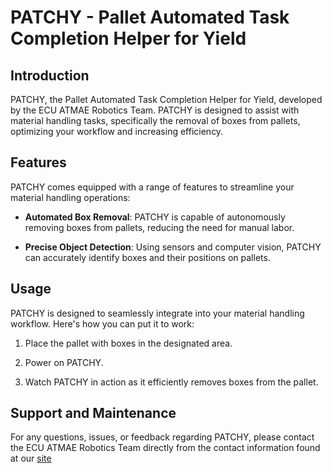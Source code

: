 # PATCHY - Pallet Automated Task Completion Helper for Yield

## Introduction

PATCHY, the Pallet Automated Task Completion Helper for Yield, developed by the ECU ATMAE Robotics Team. PATCHY is designed to assist with material handling tasks, specifically the removal of boxes from pallets, optimizing your workflow and increasing efficiency.

## Features

PATCHY comes equipped with a range of features to streamline your material handling operations:

-   **Automated Box Removal**: PATCHY is capable of autonomously removing boxes from pallets, reducing the need for manual labor.

-   **Precise Object Detection**: Using sensors and computer vision, PATCHY can accurately identify boxes and their positions on pallets.

## Usage

PATCHY is designed to seamlessly integrate into your material handling workflow. Here's how you can put it to work:

1. Place the pallet with boxes in the designated area.

2. Power on PATCHY.

3. Watch PATCHY in action as it efficiently removes boxes from the pallet.

## Support and Maintenance

For any questions, issues, or feedback regarding PATCHY, please contact the ECU ATMAE Robotics Team directly from the contact information found at our [site](https://ecu-atmae-robotics.github.io/ecu-robotics/)
